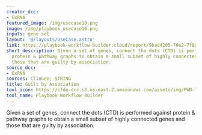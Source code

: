 ```yaml
---
creator_dcc:
- ExRNA
featured_image: /img/usecase10.png
image: /img/playbook_usecase10.png
inputs: gene set
layout: '@/layouts/UseCase.astro'
link: https://playbook-workflow-builder.cloud/report/9bad4205-70e2-7f8d-b151-8fbb11e58ea9
short_description: Given a set of genes, connect the dots (CTD) is performed against
  protein & pathway graphs to obtain a small subset of highly connected genes and
  those that are guilty by association.
source_dcc:
- ExRNA
sources: ClinGen; STRING
title: Guilt by Association
tool_icon: https://cfde-drc.s3.us-east-2.amazonaws.com/assets/img/PWB-logo-2024.png
tool_name: Playbook Workflow Builder
---
```

Given a set of genes, connect the dots (CTD) is performed against protein & pathway graphs to obtain a small subset of highly connected genes and those that are guilty by association.